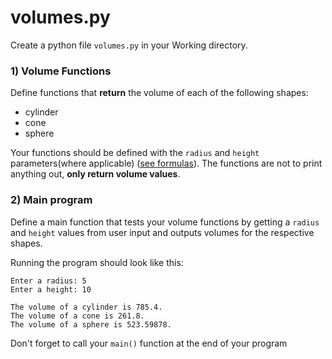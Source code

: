 # volumes.py

Create a python file `volumes.py` in your Working directory. 

### 1) Volume Functions
Define functions that **return** the volume of each of the following shapes:

* cylinder
* cone
* sphere

Your functions should be defined with the `radius` and `height` parameters(where applicable) ([see formulas](http://www.math.com/tables/geometry/volumes.htm)).  The functions are not to print anything out, **only return volume values**.


### 2) Main program
Define a main function that tests your volume functions by getting a `radius` and `height` values from user input and outputs volumes for the respective shapes.

Running the program should look like this:

```text
Enter a radius: 5
Enter a height: 10

The volume of a cylinder is 785.4.
The volume of a cone is 261.8.
The volume of a sphere is 523.59878.
```

Don't forget to call your `main()` function at the end of your program





